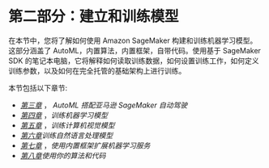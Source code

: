 # 第二部分：建立和训练模型

在本节中，您将了解如何使用 Amazon SageMaker 构建和训练机器学习模型。这部分涵盖了 AutoML，内置算法，内置框架，自带代码。使用基于 SageMaker SDK 的笔记本电脑，它将解释如何读取训练数据，如何设置训练工作，如何定义训练参数，以及如何在完全托管的基础架构上进行训练。

本节包括以下章节:

*   [*第三章*](B17705_03_Final_JM_ePub.xhtml#_idTextAnchor049) ， *AutoML 搭配亚马逊 SageMaker 自动驾驶*
*   [*第四章*](B17705_04_Final_JM_ePub.xhtml#_idTextAnchor069) ，*训练机器学习模型*
*   [*第五章*](B17705_05_Final_JM_ePub.xhtml#_idTextAnchor091) ，*训练计算机视觉模型*
*   [*第六章*](B17705_06_Final_JM_ePub.xhtml#_idTextAnchor108)*训练自然语言处理模型*
*   [*第七章*](B17705_07_Final_JM_ePub.xhtml#_idTextAnchor130) ，*使用内置框架扩展机器学习服务*
*   [*第八章*](B17705_08_Final_JM_ePub.xhtml#_idTextAnchor147)*使用你的算法和代码*